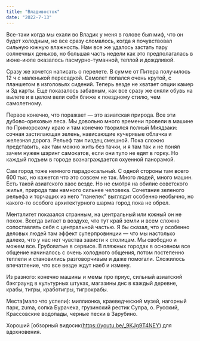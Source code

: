 ```yaml
---
title: "Владивосток"
date: "2022-7-13"
---
```


Все-таки когда мы ехали во Владик у меня в голове был миф, что он будет холодным, но все сразу сломалось, когда я почувствовал сильную южную влажность. Нам все же удалось застать пару солнечных деньков, но большая часть недели как это предполагалась в июне-июле оказалось пасмурно-туманной, теплой и дождливой.

Сразу же хочется написать о перелете. В сумме от Питера получилось 12 ч с маленькой пересадкой. Самолет попался очень крутой, с планшетом в изголовьях сидений. Теперь везде не хватает опции камер и 3д карты. Еще показалось забавным, как все сразу же сняли обувь на вылете и в целом вели себя ближе к поездному стилю, чем самолетному.

Первое конечно, что поражает — это азиатская природа. Все эти дубово-ореховые леса. Мы довольно много времени провели в машине по Приморскому краю и там конечно творился полный Миядзаки: сочная застилающая зелень, нависающие кучерявые облачка и железная дорога. Рельеф там пиздец смешной. Пока сложно представить, как там можно жить без тачки, и я там так и не понял зачем нужен шэринг самокатов, если они тупо не едят в горку. Но каждый подъем в городе вознаграждается охуенной панорамой. 

Сам город тоже немного парадоксальный. С одной стороны там всего 600 тыс, но кажется что это совсем не так. Много людей, много машин. Есть такой азиатского хаос везде. Но не смотря на обилие советского жилья, природа там намного сильнее человека. Сочетание зеленого рельефа и торчащих из него "панелек" выглядит особенно необычно, но какого-то особого архитектурного шарма город пока не обрел.

Менталитет показался странным, на центральный или южный он не похож. Всегда витает в воздухе, что тут край земли и всем сложно сопоставлять себя с центральной частью. Я бы сказал, что у особенно деловых людей там эффект суперпровинции — что мы настолько далеко, что у нас нет чувства зависти к столицам. Мы свободно и можем все. Грубоватые в сервисе. В пляжных городах в основном все общение начиналось с очень холодного общения, потом постепенно теплели и становились разговорчивым и даже помогали. Сложилось впечатление, что все везде ждут наеб и измену. 

Из разного: конечно машины и мемы про приус, сильный азиатский бэкграунд в культурных штуках, магазины днс в каждый деревне, крабы, тигры, кработигры, тигрокрабы.

Места(мало что успели): миллионка, краеведческий музей, нагорный парк, zuma, сопка Бурачека, грузинский рестик Супра, о. Русский, Крассовские водопады, черные пески в Зарубино.

Хороший [обзорный видосик(https://youtu.be/_9KJg9T4NEY) для вдохновения.